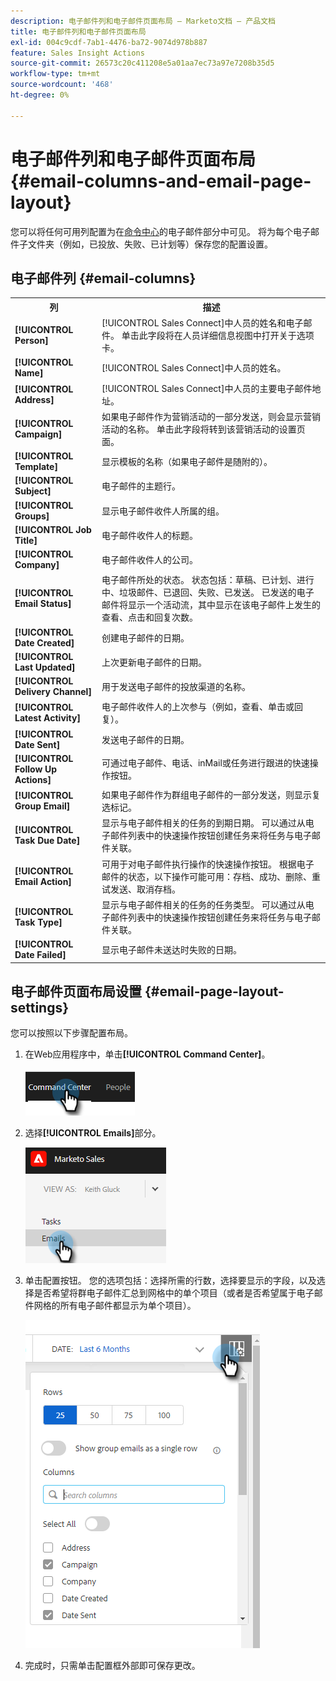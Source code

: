 ```yaml
---
description: 电子邮件列和电子邮件页面布局 — Marketo文档 — 产品文档
title: 电子邮件列和电子邮件页面布局
exl-id: 004c9cdf-7ab1-4476-ba72-9074d978b887
feature: Sales Insight Actions
source-git-commit: 26573c20c411208e5a01aa7ec73a97e7208b35d5
workflow-type: tm+mt
source-wordcount: '468'
ht-degree: 0%

---
```


# 电子邮件列和电子邮件页面布局 {#email-columns-and-email-page-layout}

您可以将任何可用列配置为在[命令中心](/help/marketo/product-docs/marketo-sales-insight/actions/email/command-center/command-center-overview.md)的电子邮件部分中可见。 将为每个电子邮件子文件夹（例如，已投放、失败、已计划等）保存您的配置设置。

## 电子邮件列 {#email-columns}

<table>
 <colgroup>
  <col>
  <col>
 </colgroup>
 <tbody>
  <tr>
   <th>列</th>
   <th>描述</th>
  </tr>
  <tr>
   <td><strong>[!UICONTROL Person]</td>
   <td>[!UICONTROL Sales Connect]中人员的姓名和电子邮件。 单击此字段将在人员详细信息视图中打开关于选项卡。</td>
  </tr>
  <tr>
   <td><strong>[!UICONTROL Name]</td>
   <td>[!UICONTROL Sales Connect]中人员的姓名。</td>
  </tr>
  <tr>
   <td><strong>[!UICONTROL Address]</td>
   <td>[!UICONTROL Sales Connect]中人员的主要电子邮件地址。</td>
  </tr>
  <tr>
   <td><strong>[!UICONTROL Campaign]</td>
   <td>如果电子邮件作为营销活动的一部分发送，则会显示营销活动的名称。 单击此字段将转到该营销活动的设置页面。</td>
  </tr>
  <tr>
   <td><strong>[!UICONTROL Template]</td>
   <td>显示模板的名称（如果电子邮件是随附的）。</td>
  </tr>
  <tr>
   <td><strong>[!UICONTROL Subject]</td>
   <td>电子邮件的主题行。</td>
  </tr>
  <tr>
   <td><strong>[!UICONTROL Groups]</td>
   <td>显示电子邮件收件人所属的组。</td>
  </tr>
  <tr>
   <td><strong>[!UICONTROL Job Title]</td>
   <td>电子邮件收件人的标题。</td>
  </tr>
  <tr>
   <td><strong>[!UICONTROL Company]</td>
   <td>电子邮件收件人的公司。</td>
  </tr>
  <tr>
   <td><strong>[!UICONTROL Email Status]</td>
   <td>电子邮件所处的状态。 状态包括：草稿、已计划、进行中、垃圾邮件、已退回、失败、已发送。 已发送的电子邮件将显示一个活动流，其中显示在该电子邮件上发生的查看、点击和回复次数。</td>
  </tr>
  <tr>
   <td><strong>[!UICONTROL Date Created]</td>
   <td>创建电子邮件的日期。</td>
  </tr>
  <tr>
   <td><strong>[!UICONTROL Last Updated]</td>
   <td>上次更新电子邮件的日期。</td>
  </tr>
  <tr>
   <td><strong>[!UICONTROL Delivery Channel]</td>
   <td>用于发送电子邮件的投放渠道的名称。</td>
  </tr>
  <tr>
   <td><strong>[!UICONTROL Latest Activity]</td>
   <td>电子邮件收件人的上次参与（例如，查看、单击或回复）。</td>
  </tr>
  <tr>
   <td><strong>[!UICONTROL Date Sent]</td>
   <td>发送电子邮件的日期。</td>
  </tr>
  <tr>
   <td><strong>[!UICONTROL Follow Up Actions]</td>
   <td>可通过电子邮件、电话、inMail或任务进行跟进的快速操作按钮。</td>
  </tr>
  <tr>
   <td><strong>[!UICONTROL Group Email]</td>
   <td>如果电子邮件作为群组电子邮件的一部分发送，则显示复选标记。</td>
  </tr>
  <tr>
   <td><strong>[!UICONTROL Task Due Date]</td>
   <td>显示与电子邮件相关的任务的到期日期。 可以通过从电子邮件列表中的快速操作按钮创建任务来将任务与电子邮件关联。</td>
  </tr>
  <tr>
   <td><strong>[!UICONTROL Email Action]</td>
   <td>可用于对电子邮件执行操作的快速操作按钮。 根据电子邮件的状态，以下操作可能可用：存档、成功、删除、重试发送、取消存档。</td>
  </tr>
  <tr>
   <td><strong>[!UICONTROL Task Type]</td>
   <td>显示与电子邮件相关的任务的任务类型。 可以通过从电子邮件列表中的快速操作按钮创建任务来将任务与电子邮件关联。</td>
  </tr>
  <tr>
   <td><strong>[!UICONTROL Date Failed]</td>
   <td>显示电子邮件未送达时失败的日期。</td>
  </tr>
 </tbody>
</table>

## 电子邮件页面布局设置 {#email-page-layout-settings}

您可以按照以下步骤配置布局。

1. 在Web应用程序中，单击&#x200B;**[!UICONTROL Command Center]**。

   ![](assets/email-columns-and-email-page-layout-1.png)

1. 选择&#x200B;**[!UICONTROL Emails]**&#x200B;部分。

   ![](assets/email-columns-and-email-page-layout-2.png)

1. 单击配置按钮。 您的选项包括：选择所需的行数，选择要显示的字段，以及选择是否希望将群电子邮件汇总到网格中的单个项目（或者是否希望属于电子邮件网格的所有电子邮件都显示为单个项目）。

   ![](assets/email-columns-and-email-page-layout-3.png)

1. 完成时，只需单击配置框外部即可保存更改。
